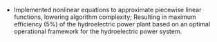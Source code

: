 - Implemented nonlinear equations to approximate piecewise linear functions, lowering algorithm complexity; Resulting in maximum efficiency (5%) of the hydroelectric power plant based on an optimal operational framework for the hydroelectric power system.